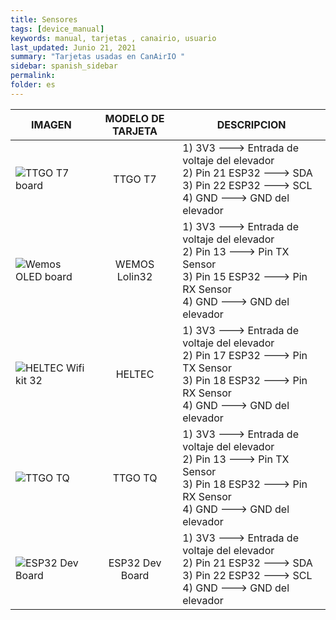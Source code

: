 ```yaml
---
title: Sensores
tags: [device_manual]
keywords: manual, tarjetas , canairio, usuario
last_updated: Junio 21, 2021
summary: "Tarjetas usadas en CanAirIO "
sidebar: spanish_sidebar
permalink: 
folder: es
---
```


| IMAGEN           | MODELO DE TARJETA| DESCRIPCION     |
| ---------------- |:----------------:| -----------|
| ![TTGO T7 board](https://github.com/kike-canaries/docs/blob/canaircore/images/TTGO_T7.jpg)|TTGO T7|1) 3V3 ---> Entrada de voltaje del elevador<br>2) Pin 21 ESP32 ---> SDA<br>3) Pin 22 ESP32 ---> SCL<br>4) GND ---> GND del elevador|
|![Wemos OLED board](https://github.com/kike-canaries/docs/blob/canaircore/images/WemosOLED.jpg)|WEMOS Lolin32|1) 3V3 ---> Entrada de voltaje del elevador<br>2) Pin 13 ---> Pin TX Sensor<br>3) Pin 15 ESP32 ---> Pin RX Sensor<br>4) GND ---> GND del elevador|
|![HELTEC Wifi kit 32](https://github.com/kike-canaries/docs/blob/canaircore/images/Heltec%20board.jpg)|HELTEC|1) 3V3 ---> Entrada de voltaje del elevador<br>2) Pin 17 ESP32 ---> Pin TX Sensor<br>3) Pin 18 ESP32 ---> Pin RX Sensor<br>4) GND ---> GND del elevador|
|![TTGO TQ](https://github.com/kike-canaries/docs/blob/canaircore/images/TTGO_TQ.jpg)|TTGO TQ|1) 3V3 ---> Entrada de voltaje del elevador<br>2) Pin 13 ---> Pin TX Sensor<br>3) Pin 18 ESP32 ---> Pin RX Sensor<br>4) GND ---> GND del elevador|
| ![ESP32 Dev Board](https://github.com/kike-canaries/docs/blob/canaircore/images/ESP32-Pinout.jpg)|ESP32 Dev Board|1) 3V3 ---> Entrada de voltaje del elevador<br>2) Pin 21 ESP32 ---> SDA<br>3) Pin 22 ESP32 ---> SCL<br>4) GND ---> GND del elevador|
